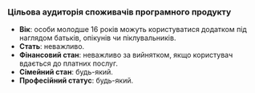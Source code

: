 ### Цільова аудиторія споживачів програмного продукту
- **Вік**: особи молодше 16 років можуть користуватися додатком під наглядом батьків, опікунів чи піклувальників.
- **Стать**: неважливо.
- **Фінансовий стан**: неважливо за вийнятком, якщо користувач вдається до платних послуг.
- **Сімейний стан**: будь-який.
- **Професійний статус**: будь-який.
